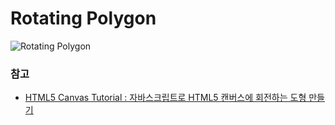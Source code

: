 # Rotating Polygon

![Rotating Polygon](./rotatingPolygon.gif)

### 참고

- [HTML5 Canvas Tutorial : 자바스크립트로 HTML5 캔버스에 회전하는 도형 만들기](https://youtu.be/urDcoyIc6VQ)
